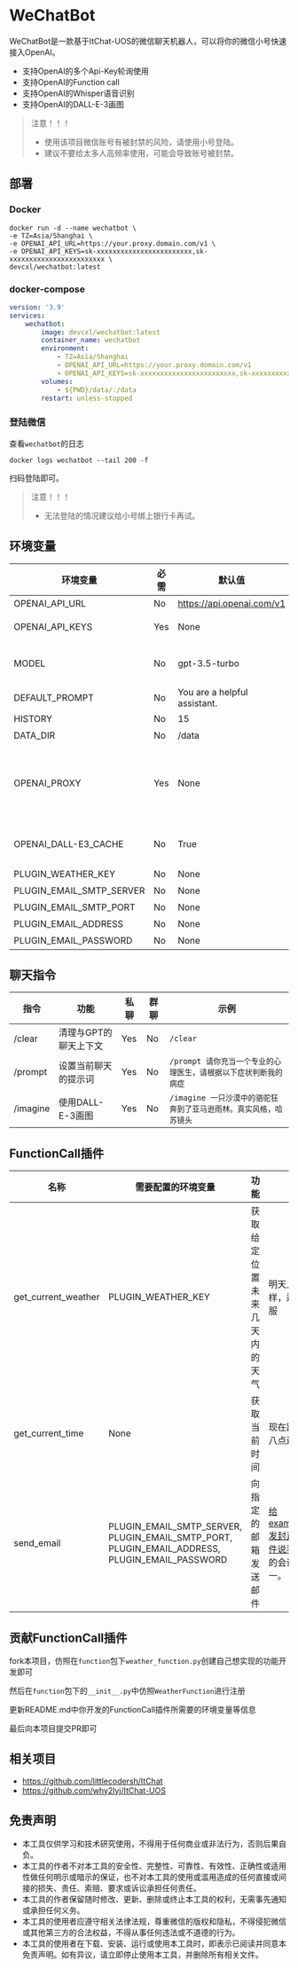 # WeChatBot

WeChatBot是一款基于ItChat-UOS的微信聊天机器人，可以将你的微信小号快速接入OpenAI。

* 支持OpenAI的多个Api-Key轮询使用
* 支持OpenAI的Function call
* 支持OpenAI的Whisper语音识别
* 支持OpenAI的DALL-E-3画图

> 注意！！！
> - 使用该项目微信账号有被封禁的风险，请使用小号登陆。
> - 建议不要给太多人高频率使用，可能会导致账号被封禁。

## 部署

### Docker

```shell
docker run -d --name wechatbot \
-e TZ=Asia/Shanghai \
-e OPENAI_API_URL=https://your.proxy.domain.com/v1 \
-e OPENAI_API_KEYS=sk-xxxxxxxxxxxxxxxxxxxxxxxx,sk-xxxxxxxxxxxxxxxxxxxxxxxx \
devcxl/wechatbot:latest
```

### docker-compose

```yaml
version: '3.9'
services:
    wechatbot:
        image: devcxl/wechatbot:latest
        container_name: wechatbot
        environment:
            - TZ=Asia/Shanghai
            - OPENAI_API_URL=https://your.proxy.domain.com/v1
            - OPENAI_API_KEYS=sk-xxxxxxxxxxxxxxxxxxxxxxxx,sk-xxxxxxxxxxxxxxxxxxxxxxxx
        volumes:
            - ${PWD}/data/:/data
        restart: unless-stopped
```

### 登陆微信

查看`wechatbot`的日志

`docker logs wechatbot --tail 200 -f`

扫码登陆即可。

> 注意！！！
> - 无法登陆的情况建议给小号绑上银行卡再试。

## 环境变量

| 环境变量                     | 必需  | 默认值                          | 作用                                                                           |
|--------------------------|-----|------------------------------|------------------------------------------------------------------------------|
| OPENAI_API_URL           | No  | https://api.openai.com/v1    | 设置OpenAI的接口                                                                  |
| OPENAI_API_KEYS          | Yes | None                         | 设置OpenAI的多个APIKey,使用`,`分割                                                    |
| MODEL                    | No  | gpt-3.5-turbo                | 设置对话使用的模型(建议使用带Function Call功能的模型)                                           |
| DEFAULT_PROMPT           | No  | You are a helpful assistant. | 设置默认提示词                                                                      |
| HISTORY                  | No  | 15                           | 设置历史消息数                                                                      |
| DATA_DIR                 | No  | /data                        | 设置数据文件夹位置                                                                    |
| OPENAI_PROXY             | Yes | None                         | 设置请求OpenAI的HTTP/HTTPS代理，(eg: http://127.0.0.1:8889)<br/>使用该代理下载DALL-E-3生成的图片 |
| OPENAI_DALL-E3_CACHE     | No  | True                         | 设置缓存DALL-E-3画图的结果，pormpt不变，生成的图不变                                            |
| PLUGIN_WEATHER_KEY       | No  | None                         | 高德地图的APIKey                                                                  |
| PLUGIN_EMAIL_SMTP_SERVER | No  | None                         | smtp服务器地址                                                                    |
| PLUGIN_EMAIL_SMTP_PORT   | No  | None                         | smtp服务器端口                                                                    |
| PLUGIN_EMAIL_ADDRESS     | No  | None                         | 邮箱发信地址                                                                       |
| PLUGIN_EMAIL_PASSWORD    | No  | None                         | 邮箱smtp密码                                                                     |

## 聊天指令

| 指令       | 功能           | 私聊  | 群聊 | 示例                                     |
|----------|--------------|-----|----|----------------------------------------|
| /clear   | 清理与GPT的聊天上下文 | Yes | No | `/clear`                               |
| /prompt  | 设置当前聊天的提示词   | Yes | No | `/prompt 请你充当一个专业的心理医生，请根据以下症状判断我的病症`  |
| /imagine | 使用DALL-E-3画图 | Yes | No | `/imagine 一只沙漠中的骆驼狂奔到了亚马逊雨林。真实风格，哈苏镜头` |

## FunctionCall插件

| 名称                  | 需要配置的环境变量                                                                                                 | 功能             | 使用示例                                      |
|---------------------|-----------------------------------------------------------------------------------------------------------|----------------|-------------------------------------------|
| get_current_weather | PLUGIN_WEATHER_KEY                                                                                        | 获取给定位置未来几天内的天气 | 明天上海天气怎么样，适合穿什么衣服                         |
| get_current_time    | None                                                                                                      | 获取当前时间         | 现在距离明天晚上八点还有多长时间                          |
| send_email          | PLUGIN_EMAIL_SMTP_SERVER,<br/>PLUGIN_EMAIL_SMTP_PORT,<br/>PLUGIN_EMAIL_ADDRESS,<br/>PLUGIN_EMAIL_PASSWORD | 向指定的邮箱发送邮件     | 给example@qq.com发封正式的商务邮件说我病了，明天的会议安排到下周一。 |

## 贡献FunctionCall插件

fork本项目，仿照在`function`包下`weather_function.py`创建自己想实现的功能开发即可

然后在`function`包下的`__init__.py`中仿照`WeatherFunction`进行注册

更新README.md中你开发的FunctionCall插件所需要的环境变量等信息

最后向本项目提交PR即可

## 相关项目

- https://github.com/littlecodersh/ItChat
- https://github.com/why2lyj/ItChat-UOS

## 免责声明

- 本工具仅供学习和技术研究使用，不得用于任何商业或非法行为，否则后果自负。
- 本工具的作者不对本工具的安全性、完整性、可靠性、有效性、正确性或适用性做任何明示或暗示的保证，也不对本工具的使用或滥用造成的任何直接或间接的损失、责任、索赔、要求或诉讼承担任何责任。
- 本工具的作者保留随时修改、更新、删除或终止本工具的权利，无需事先通知或承担任何义务。
- 本工具的使用者应遵守相关法律法规，尊重微信的版权和隐私，不得侵犯微信或其他第三方的合法权益，不得从事任何违法或不道德的行为。
- 本工具的使用者在下载、安装、运行或使用本工具时，即表示已阅读并同意本免责声明。如有异议，请立即停止使用本工具，并删除所有相关文件。
